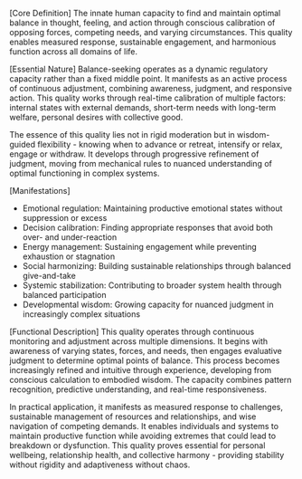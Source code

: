 [Core Definition]
The innate human capacity to find and maintain optimal balance in thought, feeling, and action through conscious calibration of opposing forces, competing needs, and varying circumstances. This quality enables measured response, sustainable engagement, and harmonious function across all domains of life.

[Essential Nature]
Balance-seeking operates as a dynamic regulatory capacity rather than a fixed middle point. It manifests as an active process of continuous adjustment, combining awareness, judgment, and responsive action. This quality works through real-time calibration of multiple factors: internal states with external demands, short-term needs with long-term welfare, personal desires with collective good.

The essence of this quality lies not in rigid moderation but in wisdom-guided flexibility - knowing when to advance or retreat, intensify or relax, engage or withdraw. It develops through progressive refinement of judgment, moving from mechanical rules to nuanced understanding of optimal functioning in complex systems.

[Manifestations]
- Emotional regulation: Maintaining productive emotional states without suppression or excess
- Decision calibration: Finding appropriate responses that avoid both over- and under-reaction
- Energy management: Sustaining engagement while preventing exhaustion or stagnation
- Social harmonizing: Building sustainable relationships through balanced give-and-take
- Systemic stabilization: Contributing to broader system health through balanced participation
- Developmental wisdom: Growing capacity for nuanced judgment in increasingly complex situations

[Functional Description]
This quality operates through continuous monitoring and adjustment across multiple dimensions. It begins with awareness of varying states, forces, and needs, then engages evaluative judgment to determine optimal points of balance. This process becomes increasingly refined and intuitive through experience, developing from conscious calculation to embodied wisdom. The capacity combines pattern recognition, predictive understanding, and real-time responsiveness.

In practical application, it manifests as measured response to challenges, sustainable management of resources and relationships, and wise navigation of competing demands. It enables individuals and systems to maintain productive function while avoiding extremes that could lead to breakdown or dysfunction. This quality proves essential for personal wellbeing, relationship health, and collective harmony - providing stability without rigidity and adaptiveness without chaos.